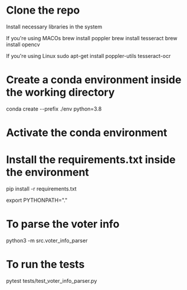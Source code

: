 # Clone the repo 

Install necessary libraries in the system 

If you're using MACOs
    brew install poppler
    brew install tesseract
    brew install opencv

If you're using Linux
    sudo apt-get install poppler-utils tesseract-ocr


# Create a conda environment inside the working directory
 conda create --prefix ./env  python=3.8
# Activate the conda environment

# Install the requirements.txt inside the environment
pip install -r requirements.txt

export PYTHONPATH="."

# To parse the voter info 
python3 -m src.voter_info_parser

# To run the tests 
pytest tests/test_voter_info_parser.py
